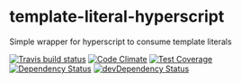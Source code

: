 # template-literal-hyperscript

Simple wrapper for hyperscript to consume template literals

[![Travis build status](http://img.shields.io/travis/nclu/template-literal-hyperscript.svg?style=flat)](https://travis-ci.org/nclu/template-literal-hyperscript)
[![Code Climate](https://codeclimate.com/github/nclu/template-literal-hyperscript/badges/gpa.svg)](https://codeclimate.com/github/nclu/template-literal-hyperscript)
[![Test Coverage](https://codeclimate.com/github/nclu/template-literal-hyperscript/badges/coverage.svg)](https://codeclimate.com/github/nclu/template-literal-hyperscript)
[![Dependency Status](https://david-dm.org/nclu/template-literal-hyperscript.svg)](https://david-dm.org/nclu/template-literal-hyperscript)
[![devDependency Status](https://david-dm.org/nclu/template-literal-hyperscript/dev-status.svg)](https://david-dm.org/nclu/template-literal-hyperscript#info=devDependencies)
